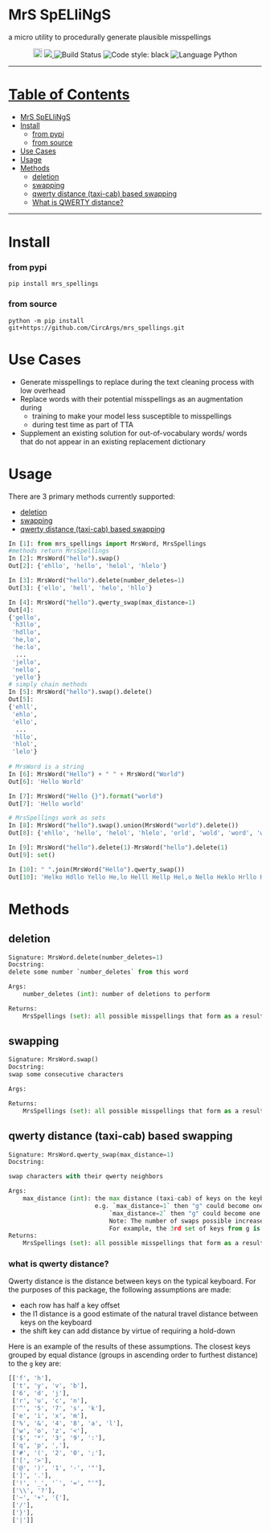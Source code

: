 # MrS SpELliNgS
a micro utility to procedurally generate plausible misspellings

<div align="center">
  <a href="https://badge.fury.io/py/mrs-spellings"><img src="https://badge.fury.io/py/mrs-spellings.svg" alt="PyPI version" height="18"></a>
<a href="https://codecov.io/gh/CircArgs/mrs_spellings">
  <img src="https://codecov.io/gh/CircArgs/mrs_spellings/branch/master/graph/badge.svg" />
</a>
 
<img alt="Build Status" src="https://github.com/CircArgs/mrs_spellings/workflows/test/badge.svg">
<img alt="Code style: black" src="https://img.shields.io/badge/code%20style-black-000000.svg">
<img alt="Language Python" src="https://img.shields.io/badge/language-Python-blue">
</div>

---
# [Table of Contents](#table-of-contents)
- [MrS SpELliNgS](#mrs-spellings)
- [Install](#install)
    + [from pypi](#from-pypi)
    + [from source](#from-source)
- [Use Cases](#use-cases)
- [Usage](#usage)
- [Methods](#methods)
  * [deletion](#deletion)
  * [swapping](#swapping)
  * [qwerty distance (taxi-cab) based swapping](#qwerty-distance-taxi-cab-based-swapping)
  * [What is QWERTY distance?](#what-is-qwerty-distance)
---
# Install

### from pypi

`pip install mrs_spellings`

### from source

`python -m pip install git+https://github.com/CircArgs/mrs_spellings.git`

# Use Cases

- Generate misspellings to replace during the text cleaning process with low overhead
- Replace words with their potential misspellings as an augmentation during
  - training to make your model less susceptible to misspellings
  - during test time as part of TTA
- Supplement an existing solution for out-of-vocabulary words/ words that do not appear in an existing replacement dictionary

# Usage

There are 3 primary methods currently supported:
  * [deletion](#deletion)
  * [swapping](#swapping)
  * [qwerty distance (taxi-cab) based swapping](#qwerty-distance-taxi-cab-based-swapping)
```python
In [1]: from mrs_spellings import MrsWord, MrsSpellings                                                                                                                                                            
#methods return MrsSpellings
In [2]: MrsWord("hello").swap()                                                                                                                                                                      
Out[2]: {'ehllo', 'hello', 'helol', 'hlelo'}

In [3]: MrsWord("hello").delete(number_deletes=1)                                                                                                                                                    
Out[3]: {'ello', 'hell', 'helo', 'hllo'}

In [4]: MrsWord("hello").qwerty_swap(max_distance=1)                                                                                                                                                 
Out[4]: 
{'gello',
 'h3llo',
 'hdllo',
 'he,lo',
 'he:lo',
  ...
 'jello',
 'nello',
 'yello'}
# simply chain methods
In [5]: MrsWord("hello").swap().delete()                                                                                                                                                             
Out[5]: 
{'ehll',
 'ehlo',
 'ello',
  ...
 'hllo',
 'hlol',
 'lelo'}
 
# MrsWord is a string
In [6]: MrsWord("Hello") + " " + MrsWord("World")                                                                                                                                                        
Out[6]: 'Hello World'

In [7]: MrsWord("Hello {}").format("world")                                                                                                                                                      
Out[7]: 'Hello world'

# MrsSpellings work as sets
In [8]: MrsWord("hello").swap().union(MrsWord("world").delete())                                                                                                                        
Out[8]: {'ehllo', 'hello', 'helol', 'hlelo', 'orld', 'wold', 'word', 'worl', 'wrld'}

In [9]: MrsWord("hello").delete(1)-MrsWord("hello").delete(1)                                                                                                                                        
Out[9]: set()

In [10]: " ".join(MrsWord("Hello").qwerty_swap())                                                                                                                                                     
Out[10]: 'Helko Hdllo Yello He,lo Helll Hellp Hel,o Nello Heklo Hrllo H3llo Gello Heolo He:lo Helli Hell9 Heloo Hel:o Jello Hwllo'
```

# Methods

## deletion
```python
Signature: MrsWord.delete(number_deletes=1)
Docstring:
delete some number `number_deletes` from this word

Args:
    number_deletes (int): number of deletions to perform

Returns:
    MrsSpellings (set): all possible misspellings that form as a result of `number_deletes` deletions
```

## swapping
```python
Signature: MrsWord.swap()
Docstring:
swap some consecutive characters

Args:

Returns:
    MrsSpellings (set): all possible misspellings that form as a result of swapping consecutive characters
```

## qwerty distance (taxi-cab) based swapping
```python
Signature: MrsWord.qwerty_swap(max_distance=1)
Docstring:

swap characters with their qwerty neighbors

Args:
    max_distance (int): the max distance (taxi-cab) of keys on the keyboard to swap
                        e.g. `max_distance=1` then "g" could become one of ["f", "h"]
                            `max_distance=2` then "g" could become one of ['f', 'h', 't', 'y', 'v', 'b']
                            Note: The number of swaps possible increases with distance however the increase is not always uniform.
                            For example, the 3rd set of keys from g is ['6', 'd', 'j'] while the second was ['t', 'y', 'v', 'b']
Returns:
    MrsSpellings (set): all possible misspellings that form as a result of swapping characters with qwerty neighbors

```

### what is qwerty distance?

Qwerty distance is the distance between keys on the typical keyboard. For the purposes of this package, the following assumptions are made:

- each row has half a key offset
- the l1 distance is a good estimate of the natural travel distance between keys on the keyboard
- the shift key can add distance by virtue of requiring a hold-down

Here is an example of the results of these assumptions. The closest keys grouped by equal distance (groups in ascending order to furthest distance) to the `g` key are:
```python
[['f', 'h'],
 ['t', 'y', 'v', 'b'],
 ['6', 'd', 'j'],
 ['r', 'u', 'c', 'n'],
 ['^', '5', '7', 's', 'k'],
 ['e', 'i', 'x', 'm'],
 ['%', '&', '4', '8', 'a', 'l'],
 ['w', 'o', 'z', '<'],
 ['$', '*', '3', '9', ':'],
 ['q', 'p', ','],
 ['#', '(', '2', '0', ';'],
 ['[', '>'],
 ['@', ')', '1', '-', '"'],
 [']', '.'],
 ['!', '_', '`', '=', "'"],
 ['\\', '?'],
 ['~', '+', '{'],
 ['/'],
 ['}'],
 ['|']]
 ```
